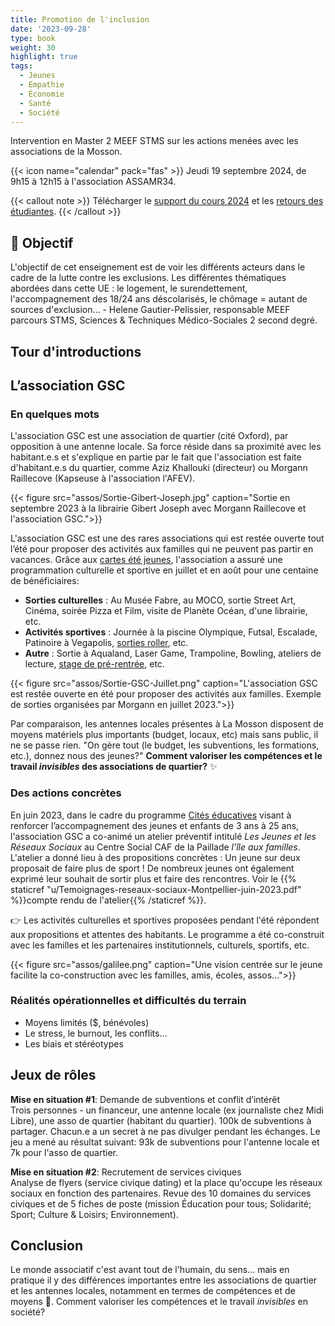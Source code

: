 ```yaml
---
title: Promotion de l'inclusion
date: '2023-09-28'
type: book
weight: 30
highlight: true
tags:
  - Jeunes
  - Empathie
  - Économie
  - Santé
  - Société
---
```


Intervention en Master 2 MEEF STMS sur les actions menées avec les associations de la Mosson.

<!--more-->

{{< icon name="calendar" pack="fas" >}} Jeudi 19 septembre 2024, de 9h15 à 12h15 à l'association ASSAMR34.

{{< callout note >}}
Télécharger le <a href="https://www.mathsetmaryam.fr/u/M2-MEEF-lutte-contre-les-exclusions.pdf">support du cours 2024</a> et les <a href="https://www.mathsetmaryam.fr/u/M2-MEEF-lutte-contre-les-exclusions.png">retours des étudiantes</a>.
{{< /callout >}}

## 🎯 Objectif

L'objectif de cet enseignement est de voir les différents acteurs dans le cadre de la lutte contre les exclusions. Les différentes thématiques abordées dans cette UE : le logement, le surendettement, l'accompagnement des 18/24 ans déscolarisés, le chômage = autant de sources d'exclusion…  - Helene Gautier-Pelissier, responsable MEEF parcours STMS, Sciences & Techniques Médico-Sociales 2 second degré.

## Tour d'introductions

## L’association GSC

### En quelques mots

L'association GSC est une association de quartier (cité Oxford), par opposition à une antenne locale. Sa force réside dans sa proximité avec les habitant.e.s et s'explique en partie par le fait que l'association est faite d'habitant.e.s du quartier, comme Aziz Khallouki (directeur) ou Morgann Raillecove (Kapseuse à l'association l'AFEV).

{{< figure src="assos/Sortie-Gibert-Joseph.jpg" caption="Sortie en septembre 2023 à la librairie Gibert Joseph avec Morgann Raillecove et l'association GSC.">}}

L'association GSC est une des rares associations qui est restée ouverte tout l’été pour proposer des activités aux familles qui ne peuvent pas partir en vacances. Grâce aux [cartes été jeunes](https://www.montpellier.fr/1830-carte-ete-jeunes.htm), l'association a assuré une programmation culturelle et sportive en juillet et en août pour une centaine de bénéficiaires: 
- <b>Sorties culturelles</b> : Au Musée Fabre, au MOCO, sortie Street Art, Cinéma, soirée Pizza et Film, visite de Planète Océan, d'une librairie, etc.
- <b>Activités sportives</b> : Journée à la piscine Olympique, Futsal, Escalade, Patinoire à Vegapolis, [sorties roller](https://www.mathsetmaryam.fr/c/roller/), etc.
- <b>Autre</b> : Sortie à Aqualand, Laser Game, Trampoline, Bowling, ateliers de lecture, [stage de pré-rentrée](https://www.mathsetmaryam.fr/asso/soutien-scolaire-montpellier/), etc.

{{< figure src="assos/Sortie-GSC-Juillet.png" caption="L'association GSC est restée ouverte en été pour proposer des activités aux familles. Exemple de sorties organisées par Morgann en juillet 2023.">}}

Par comparaison, les antennes locales présentes à La Mosson disposent de moyens matériels plus importants (budget, locaux, etc) mais sans public, il ne se passe rien. "On gère tout (le budget, les subventions, les formations, etc.), donnez nous des jeunes?" <b>Comment valoriser les compétences et le travail <i>invisibles</i> des associations de quartier?</b> ✨

### Des actions concrètes

En juin 2023, dans le cadre du programme [Cités éducatives](https://agence-cohesion-territoires.gouv.fr/cites-educatives-76) visant à renforcer l’accompagnement des jeunes et enfants de 3 ans à 25 ans, l'association GSC a co-animé un atelier préventif intitulé <i>Les Jeunes et les Réseaux Sociaux</i> au Centre Social CAF de la Paillade <i>l’île aux familles</i>. L'atelier a donné lieu à des propositions concrètes : Un jeune sur deux proposait de faire plus de sport ! De nombreux jeunes ont également exprimé leur souhait de sortir plus et faire des rencontres. Voir le {{% staticref "u/Temoignages-reseaux-sociaux-Montpellier-juin-2023.pdf" %}}compte rendu de l'atelier{{% /staticref %}}.

👉 Les activités culturelles et sportives proposées pendant l'été répondent aux propositions et attentes des habitants. Le programme a été co-construit avec les familles et les partenaires institutionnels, culturels, sportifs, etc.

{{< figure src="assos/galilee.png" caption="Une vision centrée sur le jeune facilite la co-construction avec les familles, amis, écoles, assos...">}}

### Réalités opérationnelles et difficultés du terrain

- Moyens limités ($, bénévoles)
- Le stress, le burnout, les conflits…
- Les biais et stéréotypes

## Jeux de rôles

<b>Mise en situation #1</b>: Demande de subventions et conflit d’intérêt <br>
Trois personnes - un financeur, une antenne locale (ex journaliste chez Midi Libre), une asso de quartier (habitant du quartier). 100k de subventions à partager.
Chacun.e a un secret à ne pas divulger pendant les échanges. Le jeu a mené au résultat suivant: 93k de subventions pour l'antenne locale et 7k pour l'asso de quartier.

<b>Mise en situation #2</b>: Recrutement de services civiques <br>
Analyse de flyers (service civique dating) et la place qu'occupe les réseaux sociaux en fonction des partenaires. Revue des 10 domaines du services civiques et de 5 fiches de poste (mission Éducation pour tous; Solidarité; Sport; Culture & Loisirs; Environnement).

## Conclusion
Le monde associatif c'est avant tout de l'humain, du sens... mais en pratique il y des différences importantes entre les associations de quartier et les antennes locales, notamment en termes de compétences et de moyens 🍰. Comment valoriser les compétences et le travail <i>invisibles</i> en société?